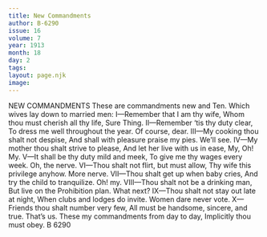 ```yaml
---
title: New Commandments
author: B-6290
issue: 16
volume: 7
year: 1913
month: 18
day: 2
tags:
layout: page.njk
image:
---
```

NEW COMMANDMENTS    These are commandments new and Ten. Which wives lay down to married men:    I—Remember that I am thy wife, Whom thou must cherish all thy life, Sure Thing.    II—Remember ‘tis thy duty clear, To dress me well throughout the year. Of course, dear.    III—My cooking thou shalt not despise, And shall with pleasure praise my pies. We'll see.    IV—My mother thou shalt strive to please, And let her live with us in ease, My, Oh! My.    V—It shall be thy duty mild and meek, To give me thy wages every week. Oh, the nerve.    VI—Thou shalt not flirt, but must allow, Thy wife this privilege anyhow. More nerve.    VII—Thou shalt get up when baby cries, And try the child to tranquilize. Oh! my.    VIII—Thou shalt not be a drinking man, But live on the Prohibition plan. What next?    IX—Thou shalt not stay out late at night, When clubs and lodges do invite. Women dare never vote. X—Friends thou shalt number very few, All must be handsome, sincere, and true. That’s us. These my commandments from day to day, Implicitly thou must obey. B 6290 


